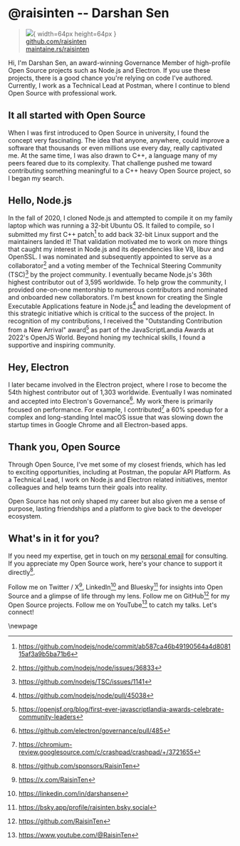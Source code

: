 # @raisinten -- Darshan Sen

> ![](https://github.com/raisinten.png){ width=64px height=64px }  
> [github.com/raisinten](https://github.com/raisinten)  
> [maintaine.rs/raisinten](https://maintaine.rs/raisinten)

Hi, I'm Darshan Sen, an award-winning Governance Member of high-profile Open Source projects such as Node.js and Electron. If you use these projects, there is a good chance you're relying on code I've authored. Currently, I work as a Technical Lead at Postman, where I continue to blend Open Source with professional work.

## It all started with Open Source

When I was first introduced to Open Source in university, I found the concept very fascinating. The idea that anyone, anywhere, could improve a software that thousands or even millions use every day, really captivated me. At the same time, I was also drawn to C++, a language many of my peers feared due to its complexity. That challenge pushed me toward contributing something meaningful to a C++ heavy Open Source project, so I began my search.

## Hello, Node.js

In the fall of 2020, I cloned Node.js and attempted to compile it on my family laptop which was running a 32-bit Ubuntu OS. It failed to compile, so I submitted my first C++ patch[^137] to add back 32-bit Linux support and the maintainers landed it! That validation motivated me to work on more things that caught my interest in Node.js and its dependencies like V8, libuv and OpenSSL. I was nominated and subsequently appointed to serve as a collaborator[^138] and a voting member of the Technical Steering Community (TSC)[^139] by the project community. I eventually became Node.js's 36th highest contributor out of 3,595 worldwide. To help grow the community, I provided one-on-one mentorship to numerous contributors and nominated and onboarded new collaborators. I'm best known for creating the Single Executable Applications feature in Node.js[^140] and leading the development of this strategic initiative which is critical to the success of the project. In recognition of my contributions, I received the "Outstanding Contribution from a New Arrival" award[^141] as part of the JavaScriptLandia Awards at 2022's OpenJS World. Beyond honing my technical skills, I found a supportive and inspiring community.

## Hey, Electron

I later became involved in the Electron project, where I rose to become the 54th highest contributor out of 1,303 worldwide. Eventually I was nominated and accepted into Electron's Governance[^142]. My work there is primarily focused on performance. For example, I contributed[^143] a 60% speedup for a complex and long-standing Intel macOS issue that was slowing down the startup times in Google Chrome and all Electron-based apps.

## Thank you, Open Source

Through Open Source, I've met some of my closest friends, which has led to exciting opportunities, including at Postman, the popular API Platform. As a Technical Lead, I work on Node.js and Electron related initiatives, mentor colleagues and help teams turn their goals into reality.

Open Source has not only shaped my career but also given me a sense of purpose, lasting friendships and a platform to give back to the developer ecosystem.

## What's in it for you?

If you need my expertise, get in touch on my [personal email](mailto:raisinten@gmail.com) for consulting. If you appreciate my Open Source work, here's your chance to support it directly[^144].

Follow me on Twitter / X[^145], LinkedIn[^146] and Bluesky[^147] for insights into Open Source and a glimpse of life through my lens. Follow me on GitHub[^148] for my Open Source projects. Follow me on YouTube[^149] to catch my talks. Let's connect!

\newpage


[^137]: https://github.com/nodejs/node/commit/ab587ca46b49190564a4d808115af3a9b5ba71b6
[^138]: https://github.com/nodejs/node/issues/36833
[^139]: https://github.com/nodejs/TSC/issues/1141
[^140]: https://github.com/nodejs/node/pull/45038
[^141]: https://openjsf.org/blog/first-ever-javascriptlandia-awards-celebrate-community-leaders
[^142]: https://github.com/electron/governance/pull/485
[^143]: https://chromium-review.googlesource.com/c/crashpad/crashpad/+/3721655
[^144]: https://github.com/sponsors/RaisinTen
[^145]: https://x.com/RaisinTen
[^146]: https://linkedin.com/in/darshansen
[^147]: https://bsky.app/profile/raisinten.bsky.social
[^148]: https://github.com/RaisinTen
[^149]: https://www.youtube.com/@RaisinTen
